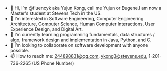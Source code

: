 - 👋 Hi, I’m @fluencyk aka Yujun Kong, call me Yujun or Eugene.I am now a Master's student at Stevens Tech in the US.
- 👀 I’m interested in Software Engineering, Computer Engineering Architecture, Computer Science, Human Computer Interactions, User Experience Design, and Digital Art.
- 🌱 I’m currently learning programming fundamentals, data structures / algo, framework design and implementation in Java, Python, and C.
- 💞️ I’m looking to collaborate on software development with anyone possible.
- 📫 How to reach me: 244898831@qq.com, ykong3@stevens.edu, 1-201-736-2265 (US Phone Number)

<!---
fluencyk/fluencyk is a ✨ special ✨ repository because its `README.md` (this file) appears on your GitHub profile.
You can click the Preview link to take a look at your changes.
--->
